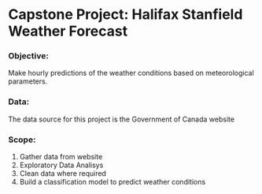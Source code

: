 # Capstone Project: Halifax Stanfield Weather Forecast
### Objective: 
Make hourly predictions of the weather conditions based on meteorological parameters.

### Data:
The data source for this project is the Government of Canada website

### Scope: 
 1) Gather data from website
 2) Exploratory Data Analisys
 3) Clean data where required
 4) Build a classification model to predict weather conditions

